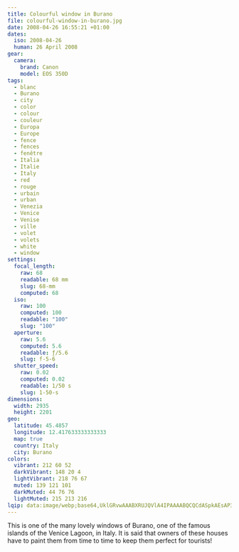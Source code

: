 ```yaml
---
title: Colourful window in Burano
file: colourful-window-in-burano.jpg
date: 2008-04-26 16:55:21 +01:00
dates:
  iso: 2008-04-26
  human: 26 April 2008
gear:
  camera:
    brand: Canon
    model: EOS 350D
tags:
  - blanc
  - Burano
  - city
  - color
  - colour
  - couleur
  - Europa
  - Europe
  - fence
  - fences
  - fenêtre
  - Italia
  - Italie
  - Italy
  - red
  - rouge
  - urbain
  - urban
  - Venezia
  - Venice
  - Venise
  - ville
  - volet
  - volets
  - white
  - window
settings:
  focal_length:
    raw: 68
    readable: 68 mm
    slug: 68-mm
    computed: 68
  iso:
    raw: 100
    computed: 100
    readable: "100"
    slug: "100"
  aperture:
    raw: 5.6
    computed: 5.6
    readable: ƒ/5.6
    slug: f-5-6
  shutter_speed:
    raw: 0.02
    computed: 0.02
    readable: 1/50 s
    slug: 1-50-s
dimensions:
  width: 2935
  height: 2201
geo:
  latitude: 45.4857
  longitude: 12.417633333333333
  map: true
  country: Italy
  city: Burano
colors:
  vibrant: 212 60 52
  darkVibrant: 148 20 4
  lightVibrant: 218 76 67
  muted: 139 121 101
  darkMuted: 44 76 76
  lightMuted: 215 213 216
lqip: data:image/webp;base64,UklGRvwAAABXRUJQVlA4IPAAAABQCQCdASpkAEsAP3Gsylq/riilr5loA/AuCUAZ1gJtZjLWewTyao8tww4AdVZt+GIKKLeAjiiKtiNE1fdLIOjg2l0RLDdyw0hasw6qrlNPvidsAAD+Dm1X/1a0iEH/i7aLomkHTqrc1mdeQgaJRh20i83MFuBeQdwu6lrJ6kBaF/nduSjk4pMOJ5/Qxtg8FaFgzrbPMl5ShR9pKEC4iJ7CcsLMsZeCLhbQPOggIQ7bpqnPM+hCKwZRnQ/nj/CKJde7SucbZb7MBbdj614mPYQAF0izYrxETQJDvn3YIbzcO8gjGINj5/pqFVLwULpkQAA=
---
```


This is one of the many lovely windows of Burano, one of the famous islands of the Venice Lagoon, in Italy. It is said that owners of these houses have to paint them from time to time to keep them perfect for tourists!
